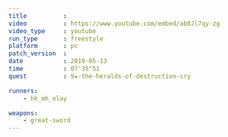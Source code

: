 ```yaml
---
title          :
video          : https://www.youtube.com/embed/ab8Jl7qy-zg
video_type     : youtube
run_type       : freestyle
platform       : pc
patch_version  :
date           : 2019-05-13
time           : 07'35"51
quest          : 9★-the-heralds-of-destruction-cry

runners:
    - hk_mh_olay

weapons:
    - great-sword
---
```

